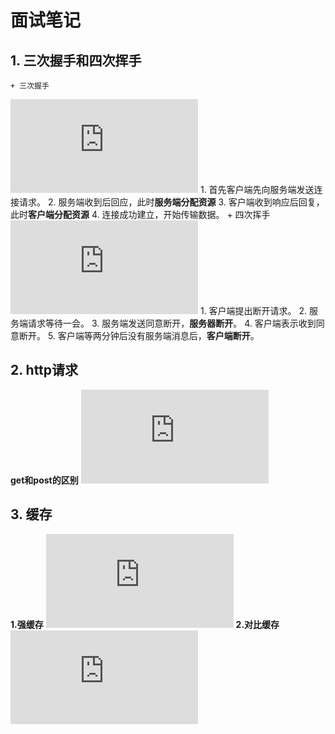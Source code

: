# 面试笔记
## 1. **三次握手和四次挥手**
    + 三次握手
![三次握手.png](http://kod.ksust.com/index.php?user/publicLink&fid=7079qbdF5Kgjn0LB47PKeO8egMNYTx4Eu17oVa0hlZyMU3ed44t4xaSS3RMuZLkAztyYryOXbRNUa5XwCNV4n7wi6UeOeqfq-U-Iz16kD6MEjMcYoY18Czjkat-g&file_name=/%E4%B8%89%E6%AC%A1%E6%8F%A1%E6%89%8B.png)
        1. 首先客户端先向服务端发送连接请求。
        2. 服务端收到后回应，此时**服务端分配资源**
        3. 客户端收到响应后回复，此时**客户端分配资源**
        4. 连接成功建立，开始传输数据。
    + 四次挥手
![四次挥手.png](http://kod.ksust.com/index.php?user/publicLink&fid=8b47BOvSmAzHlwtn6YBbuo4ENbtprY51FZnVVOQuh1MdWbMR6t92S-C7bmvVEfUrNHJAD3GToGlYSyyA5WbDy66keUD3qJSxrdcKW5TwTFaFBK2flzlGLORM4lRt&file_name=/%E5%9B%9B%E6%AC%A1%E6%8C%A5%E6%89%8B.png)
        1. 客户端提出断开请求。
        2. 服务端请求等待一会。
        3. 服务端发送同意断开，**服务器断开**。
        4. 客户端表示收到同意断开。
        5. 客户端等两分钟后没有服务端消息后，**客户端断开**。
## 2. **http请求**
**get和post的区别**
![getandpost.png](http://kod.ksust.com/index.php?user/publicLink&fid=2050ZV3khTTep--81ZZioZJIKW4-y0srCLfP7Icakleu2dPjjHn9FhytVvj9MFiFVtmWn3aNL35h9jx009Ub5dOI_RRZAcEMUyjQX-TzG5RT3xI_05tmHlf3bQ&file_name=/getandpost.png)
## 3. **缓存**
**1.强缓存**
![强缓存.png](http://kod.ksust.com/index.php?user/publicLink&fid=6101RbaXQXxfFvL6f8JeDu_y3Jn-IgHbPeUikFe87okf7gvDq4HMqdYEDT3-d4wx6UIW2LXnWIKsIU3fqA_Kq_xE1IOf0PQcbqst3gNwqLjmN9wDKJBwAEEw&file_name=/%E5%BC%BA%E7%BC%93%E5%AD%98.png)
**2.对比缓存**
![对比缓存.png](http://kod.ksust.com/index.php?user/publicLink&fid=f4f5vWK_LW6KCJlVPJG-bFuFngMjMuPjbCGcDUA2mi1UoVA64O968H15ndRjBNIGxDEqcL7z2wF2F-IKupYRV1k0Ne3psVLg03GYT2SiNxriPsvC7tPzGzGpnnSU&file_name=/%E5%AF%B9%E6%AF%94%E7%BC%93%E5%AD%98.png)
